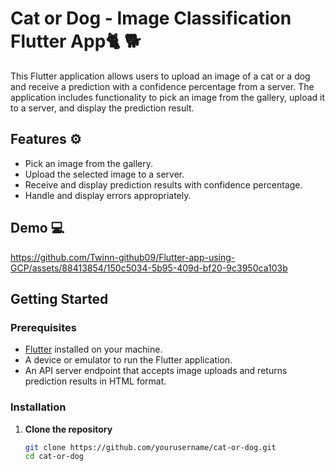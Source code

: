 # Cat or Dog - Image Classification Flutter App🐈 🐕

This Flutter application allows users to upload an image of a cat or a dog and receive a prediction with a confidence percentage from a server. The application includes functionality to pick an image from the gallery, upload it to a server, and display the prediction result.

## Features ⚙️

- Pick an image from the gallery.
- Upload the selected image to a server.
- Receive and display prediction results with confidence percentage.
- Handle and display errors appropriately.

## Demo 💻



https://github.com/Twinn-github09/Flutter-app-using-GCP/assets/88413854/150c5034-5b95-409d-bf20-9c3950ca103b



## Getting Started

### Prerequisites

- [Flutter](https://flutter.dev/docs/get-started/install) installed on your machine.
- A device or emulator to run the Flutter application.
- An API server endpoint that accepts image uploads and returns prediction results in HTML format.

### Installation

1. **Clone the repository**

   ```bash
   git clone https://github.com/yourusername/cat-or-dog.git
   cd cat-or-dog
